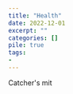 ```yaml
---
title: "Health"
date: 2022-12-01
excerpt: ""
categories: []
pile: true
tags:
-
---
```

Catcher's mit